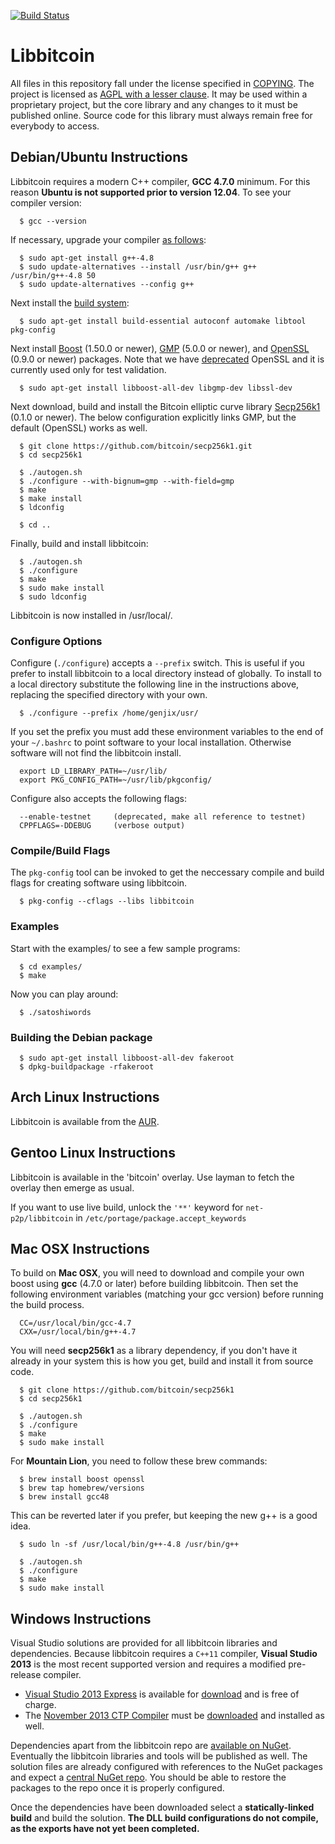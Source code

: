 [![Build Status](https://travis-ci.org/libbitcoin/libbitcoin.svg?branch=develop)](https://travis-ci.org/libbitcoin/libbitcoin)
# Libbitcoin

All files in this repository fall under the license specified in 
[COPYING](COPYING). The project is licensed as [AGPL with a lesser clause](https://wiki.unsystem.net/en/index.php/Libbitcoin/License).
It may be used within a proprietary project, but the core library and any
changes to it must be published online. Source code for this library must 
always remain free for everybody to access.

## Debian/Ubuntu Instructions

Libbitcoin requires a modern C++ compiler, **GCC 4.7.0** minimum. For this
reason **Ubuntu is not supported prior to version 12.04**. To see your 
compiler version:
```
  $ gcc --version
```
If necessary, upgrade your compiler [as follows](http://bit.ly/1vXaaQL):
```
  $ sudo apt-get install g++-4.8
  $ sudo update-alternatives --install /usr/bin/g++ g++ /usr/bin/g++-4.8 50
  $ sudo update-alternatives --config g++
```
Next install the [build system](http://en.wikipedia.org/wiki/GNU_build_system):
```
  $ sudo apt-get install build-essential autoconf automake libtool pkg-config
```
Next install 
[Boost](http://www.boost.org) (1.50.0 or newer), 
[GMP](https://gmplib.org/)  (5.0.0 or newer), and
[OpenSSL](https://www.openssl.org) (0.9.0 or newer) packages. Note that we have 
[deprecated](https://www.peereboom.us/assl/assl/html/openssl.html)
OpenSSL and it is currently used only for test validation.
```
  $ sudo apt-get install libboost-all-dev libgmp-dev libssl-dev
```
Next download, build and install the Bitcoin elliptic curve library
[Secp256k1](https://github.com/bitcoin/secp256k1) (0.1.0 or newer).
The below configuration explicitly links GMP, but the default (OpenSSL) 
works as well.
```
  $ git clone https://github.com/bitcoin/secp256k1.git
  $ cd secp256k1
  
  $ ./autogen.sh
  $ ./configure --with-bignum=gmp --with-field=gmp
  $ make
  $ make install
  $ ldconfig
  
  $ cd ..
```
Finally, build and install libbitcoin:
```
  $ ./autogen.sh
  $ ./configure
  $ make
  $ sudo make install
  $ sudo ldconfig
```
Libbitcoin is now installed in /usr/local/.

### Configure Options

Configure (`./configure`) accepts a `--prefix` switch. This is useful if you
prefer to install libbitcoin to a local directory instead of globally. To 
install to a local directory substitute the following line in the instructions 
above, replacing the specified directory with your own.
```
  $ ./configure --prefix /home/genjix/usr/
```
If you set the prefix you must add these environment variables to the end 
of your `~/.bashrc` to point software to your local installation. Otherwise
software will not find the libbitcoin install.
```
  export LD_LIBRARY_PATH=~/usr/lib/
  export PKG_CONFIG_PATH=~/usr/lib/pkgconfig/
```
Configure also accepts the following flags:
```
  --enable-testnet     (deprecated, make all reference to testnet)
  CPPFLAGS=-DDEBUG     (verbose output)
```
### Compile/Build Flags

The `pkg-config` tool can be invoked to get the neccessary compile and build 
flags for creating software using libbitcoin.
```
  $ pkg-config --cflags --libs libbitcoin
```
### Examples

Start with the examples/ to see a few sample programs:
```
  $ cd examples/
  $ make
```
Now you can play around:
```
  $ ./satoshiwords
```
### Building the Debian package
```
  $ sudo apt-get install libboost-all-dev fakeroot
  $ dpkg-buildpackage -rfakeroot
```
## Arch Linux Instructions

Libbitcoin is available from the 
[AUR](https://aur.archlinux.org/packages/libbitcoin-leveldb-git/).

## Gentoo Linux Instructions

Libbitcoin is available in the 'bitcoin' overlay. Use layman to fetch the 
overlay then emerge as usual.

If you want to use live build, unlock the `'**'` keyword for 
`net-p2p/libbitcoin` in `/etc/portage/package.accept_keywords`

## Mac OSX Instructions

To build on **Mac OSX**, you will need to download and compile your own boost
using **gcc** (4.7.0 or later) before building libbitcoin. Then set the following
environment variables (matching your gcc version) before running the build 
process.
```
  CC=/usr/local/bin/gcc-4.7
  CXX=/usr/local/bin/g++-4.7
```
You will need **secp256k1** as a library dependency, if you don't have it already 
in your system this is how you get, build and install it from source code.
```
  $ git clone https://github.com/bitcoin/secp256k1
  $ cd secp256k1

  $ ./autogen.sh
  $ ./configure
  $ make
  $ sudo make install
```
For **Mountain Lion**, you need to follow these brew commands:
```
  $ brew install boost openssl
  $ brew tap homebrew/versions
  $ brew install gcc48
```
This can be reverted later if you prefer, but keeping the new g++ is a good idea.
```  
  $ sudo ln -sf /usr/local/bin/g++-4.8 /usr/bin/g++

  $ ./autogen.sh
  $ ./configure
  $ make
  $ sudo make install
```
## Windows Instructions
Visual Studio solutions are provided for all libbitcoin libraries and dependencies.
Because libbitcoin requires a `C++11` compiler, **Visual Studio 2013** is the most 
recent supported version and requires a modified pre-release compiler.

* [Visual Studio 2013 Express](http://www.visualstudio.com/en-us/products/visual-studio-express-vs.aspx)
is available for [download](http://www.microsoft.com/en-us/download/details.aspx?id=40787)
and is free of charge.
* The [November 2013 CTP Compiler](http://blogs.msdn.com/b/vcblog/archive/2013/11/18/announcing-the-visual-c-compiler-november-2013-ctp.aspx) must be [downloaded](http://www.microsoft.com/en-us/download/details.aspx?id=41151) 
and installed as well.

Dependencies apart from the libbitcoin repo are [available on NuGet](https://www.nuget.org/packages?q=evoskuil).
Eventually the libbitcoin libraries and tools will be published as well. The 
solution files are already configured with references to the NuGet packages
and expect a [central NuGet repo](http://docs.nuget.org/docs/release-notes/nuget-2.1).
You should be able to restore the packages to the repo once it is properly configured.

Once the dependencies have been downloaded select a **statically-linked build** and
build the solution. 
**The DLL build configurations do not compile, as the exports have not yet been completed.**
